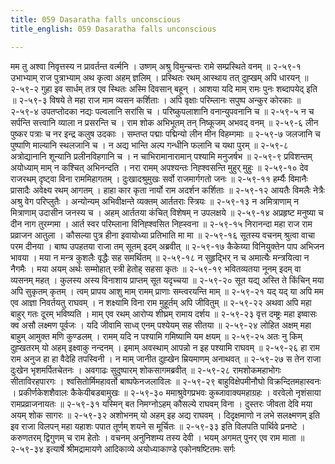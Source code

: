 ```yaml
---
title: 059 Dasaratha falls unconscious
title_english: 059 Dasaratha falls unconscious

---
```

<div class="audioEmbed"  caption="श्रीराम-हरिसीताराममूर्ति-घनपाठिभ्यां वचनम्" src="https://archive.org/download/Ramayana-recitation-Sriram-harisItArAmamUrti-Ghanapaati-v2/Kanda_2/Kanda_2_AYK-059-Dasharatha_Vilapaha.mp3"></div>
मम तु अश्वा निवृत्तस्य न प्रावर्तन्त वर्त्मनि ।  
उष्णम् अश्रु विमुन्चन्तः रामे सम्प्रस्थिते वनम् ॥ २-५९-१  
उभाभ्याम् राज पुत्राभ्याम् अथ कृत्वा अहम् ज्ञलिम् ।  
प्रस्थितः रथम् आस्थाय तत् दुह्खम् अपि धारयन् ॥ २-५९-२  
गुहा इव सार्धम् तत्र एव स्थितः अस्मि दिवसान् बहून् ।  
आशया यदि माम् रामः पुनः शब्दापयेद् इति ॥ २-५९-३  
विषये ते महा राज माम व्यसन कर्शिताः ।  
अपि वृक्षाः परिम्लानः सपुष्प अन्कुर कोरकाः ॥ २-५९-४  
उपतप्तोदका नद्यः पल्वलानि सरांसि च ।  
परिष्कुपलाशानि वनान्युपवनानि च ॥ २-५९-५  
न च सर्पन्ति सत्त्वानि व्याला न प्रसरन्ति च ।  
राम शोक अभिभूतम् तन् निष्कूजम् अभवद् वनम् ॥ २-५९-६  
लीन पुष्कर पत्राः च नर इन्द्र कलुष उदकाः ।  
सम्तप्त पद्माः पद्मिन्यो लीन मीन विहम्गमाः ॥ २-५९-७  
जलजानि च पुष्पाणि माल्यानि स्थलजानि च ।  
न अद्य भान्ति अल्प गन्धीनि फलानि च यथा पुरम् ॥ २-५९-८  
अत्रोद्यानानि शून्यानि प्रलीनविहगानि च ।  
न चाभिरामानारामान् पश्यामि मनुजर्षभ ॥ २-५९-९  
प्रविशन्तम् अयोध्याम् माम् न कश्चित् अभिनन्दति ।  
नरा रामम् अपश्यन्तः निह्श्वसन्ति मुहुर् मुहुः ॥ २-५९-१०  
देव राजरथम् दृष्ट्वा विना राममिहागतम् ।  
दुःखादश्रुमुखः सर्वो राजमार्गगतो जनः ॥ २-५९-११  
हर्म्यैः विमानैः प्रासादैः अवेक्ष्य रथम् आगतम् ।  
हाहा कार कृता नार्यो राम अदर्शन कर्शिताः ॥ २-५९-१२  
आयतैः विमलैः नेत्रैः अश्रु वेग परिप्लुतैः ।  
अन्योन्यम् अभिवीक्षन्ते व्यक्तम् आर्ततराः स्त्रियः ॥ २-५९-१३  
न अमित्राणाम् न मित्राणाम् उदासीन जनस्य च ।  
अहम् आर्ततया कंचित् विशेषम् न उपलक्षये ॥ २-५९-१४  
अप्रहृष्ट मनुष्या च दीन नाग तुरम्गमा ।  
आर्त स्वर परिम्लाना विनिह्श्वसित निह्स्वना ॥ २-५९-१५  
निरानन्दा महा राज राम प्रव्राजन आतुला ।  
कौसल्या पुत्र हीना इवायोध्या प्रतिभाति मा मा ॥ २-५९-१६  
सूतस्य वचनम् श्रुत्वा वाचा परम दीनया ।  
बाष्प उपहतया राजा तम् सूतम् इदम् अब्रवीत् ॥ २-५९-१७  
कैकेय्या विनियुक्तेन पाप अभिजन भावया ।  
मया न मन्त्र कुशलैः वृद्धैः सह समर्थितम् ॥ २-५९-१८  
न सुहृद्भिर् न च अमात्यैः मन्त्रयित्वा न नैगमैः ।  
मया अयम् अर्थः सम्मोहात् स्त्री हेतोह् सहसा कृतः ॥ २-५९-१९  
भवितव्यतया नूनम् इदम् वा व्यसनम् महत् ।  
कुलस्य अस्य विनाशाय प्राप्तम् सूत यदृच्चया ॥ २-५९-२०  
सूत यद्य् अस्ति ते किंचिन् मया अपि सुकृतम् कृतम् ।  
त्वम् प्रापय आशु माम् रामम् प्राणाः सम्त्वरयन्ति माम् ॥ २-५९-२१  
यद् यद् या अपि मम एव आज्ञा निवर्तयतु राघवम् ।  
न शक्ष्यामि विना राम मुहूर्तम् अपि जीवितुम् ॥ २-५९-२२  
अथवा अपि महा बाहुर् गतः दूरम् भविष्यति ।  
माम् एव रथम् आरोप्य शीघ्रम् रामाय दर्शय ॥ २-५९-२३  
वृत्त दम्ष्ट्रः महा इष्वासः क्व असौ लक्ष्मण पूर्वजः ।  
यदि जीवामि साध्व् एनम् पश्येयम् सह सीतया ॥ २-५९-२४  
लोहित अक्षम् महा बाहुम् आमुक्त मणि कुण्डलम् ।  
रामम् यदि न पश्यामि गमिष्यामि यम क्षयम् ॥ २-५९-२५  
अतः नु किम् दुह्खतरम् यो अहम् इक्ष्वाकु नन्दनम् ।  
इमाम् अवस्थाम् आपन्नो न इह पश्यामि राघवम् ॥ २-५९-२६  
हा राम राम अनुज हा हा वैदेहि तपस्विनी ।  
न माम् जानीत दुह्खेन म्रियमाणम् अनाथवत् ॥ २-५९-२७  
स तेन राजा दुःखेन भृशमर्पितचेतनः ।  
अवगाढः सुदुष्पारम् शोकसागमब्रवीत् ॥ २-५९-२८  
रामशोकमहाभोगः सीताविरहपारगः ।  
श्वसितोर्मिमहावर्तो बाष्पफेनजलाविलः ॥ २-५९-२९  
बाहुविक्षेपमीनौघो विक्रन्दितमहास्वनः ।  
प्रकीर्णकेशशैवालः कैकेयीबडबामुखः ॥ २-५९-३०  
ममाश्रुवेगप्रभवः कुब्जावाक्यमहाग्रहः ।  
वरवेलो नृशंसाया रामप्रव्राजनायतः ॥ २-५९-३१  
यस्मिन् बत निमग्नोऽहम् कौसल्ये राघवम् विना ।  
दुस्तरः जीवता देवि मया अयम् शोक सागरः ॥ २-५९-३२  
अशोभनम् यो अहम् इह अद्य राघवम् ।  
दिदृक्षमाणो न लभे सलक्ष्मणम्  
इति इव राजा विलपन् महा यहाशः  
पपात तूर्णम् शयने स मूर्चितः ॥ २-५९-३३  
इति विलपति पार्थिवे प्रनष्टे ।  
करुणतरम् द्विगुणम् च राम हेतोः ।  
वचनम् अनुनिशम्य तस्य देवी ।  
भयम् अगमत् पुनर् एव राम माता ॥ २-५९-३४  
इत्यार्षे श्रीमद्रामायणे आदिकाव्ये अयोध्याकाण्डे एकोनषष्टितमः सर्गः